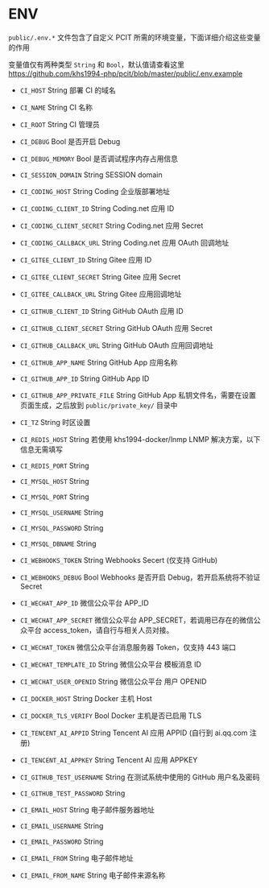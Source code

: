 # ENV

`public/.env.*` 文件包含了自定义 PCIT 所需的环境变量，下面详细介绍这些变量的作用

变量值仅有两种类型 `String` 和 `Bool`，默认值请查看这里 https://github.com/khs1994-php/pcit/blob/master/public/.env.example

* `CI_HOST` String 部署 CI 的域名

* `CI_NAME` String CI 名称

* `CI_ROOT` String CI 管理员

* `CI_DEBUG` Bool 是否开启 Debug
* `CI_DEBUG_MEMORY` Bool 是否调试程序内存占用信息

* `CI_SESSION_DOMAIN` String SESSION domain

* `CI_CODING_HOST` String Coding 企业版部署地址
* `CI_CODING_CLIENT_ID` String Coding.net 应用 ID
* `CI_CODING_CLIENT_SECRET` String Coding.net 应用 Secret
* `CI_CODING_CALLBACK_URL` String Coding.net 应用 OAuth 回调地址

* `CI_GITEE_CLIENT_ID` String Gitee 应用 ID
* `CI_GITEE_CLIENT_SECRET` String Gitee 应用 Secret
* `CI_GITEE_CALLBACK_URL` String Gitee 应用回调地址

* `CI_GITHUB_CLIENT_ID` String GitHub OAuth 应用 ID
* `CI_GITHUB_CLIENT_SECRET` String GitHub OAuth 应用 Secret
* `CI_GITHUB_CALLBACK_URL` String GitHub OAuth 应用回调地址

* `CI_GITHUB_APP_NAME` String GitHub App 应用名称
* `CI_GITHUB_APP_ID` String GitHub App ID
* `CI_GITHUB_APP_PRIVATE_FILE` String GitHub App 私钥文件名，需要在设置页面生成，之后放到 `public/private_key/` 目录中

* `CI_TZ` String 时区设置

* `CI_REDIS_HOST` String 若使用 khs1994-docker/lnmp LNMP 解决方案，以下信息无需填写
* `CI_REDIS_PORT` String

* `CI_MYSQL_HOST` String
* `CI_MYSQL_PORT` String
* `CI_MYSQL_USERNAME` String
* `CI_MYSQL_PASSWORD` String
* `CI_MYSQL_DBNAME` String

* `CI_WEBHOOKS_TOKEN` String Webhooks Secert (仅支持 GitHub)
* `CI_WEBHOOKS_DEBUG` Bool Webhooks 是否开启 Debug，若开启系统将不验证 Secret

* `CI_WECHAT_APP_ID` 微信公众平台 APP_ID
* `CI_WECHAT_APP_SECRET` 微信公众平台 APP_SECRET，若调用已存在的微信公众平台 access_token，请自行与相关人员对接。
* `CI_WECHAT_TOKEN` 微信公众平台消息服务器 Token，仅支持 443 端口
* `CI_WECHAT_TEMPLATE_ID` String 微信公众平台 模板消息 ID
* `CI_WECHAT_USER_OPENID` String 微信公众平台 用户 OPENID

* `CI_DOCKER_HOST` String Docker 主机 Host
* `CI_DOCKER_TLS_VERIFY` Bool Docker 主机是否已启用 TLS

* `CI_TENCENT_AI_APPID` String Tencent AI 应用 APPID (自行到 ai.qq.com 注册)
* `CI_TENCENT_AI_APPKEY` String Tencent AI 应用 APPKEY

* `CI_GITHUB_TEST_USERNAME` String 在测试系统中使用的 GitHub 用户名及密码
* `CI_GITHUB_TEST_PASSWORD` String

* `CI_EMAIL_HOST` String 电子邮件服务器地址
* `CI_EMAIL_USERNAME` String
* `CI_EMAIL_PASSWORD` String
* `CI_EMAIL_FROM` String 电子邮件地址
* `CI_EMAIL_FROM_NAME` String 电子邮件来源名称
